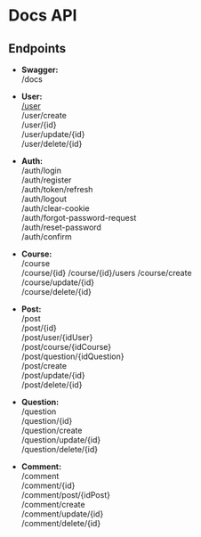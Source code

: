 #  Docs API

##  Endpoints

- **Swagger:**  
/docs

- **User:**  
[/user](./user.md)  
/user/create  
/user/{id}  
/user/update/{id}  
/user/delete/{id}  

- **Auth:**  
/auth/login  
/auth/register  
/auth/token/refresh  
/auth/logout  
/auth/clear-cookie  
/auth/forgot-password-request  
/auth/reset-password  
/auth/confirm  

- **Course:**  
/course  
/course/{id}
/course/{id}/users
/course/create  
/course/update/{id}  
/course/delete/{id}  

- **Post:**  
/post  
/post/{id}  
/post/user/{idUser}  
/post/course/{idCourse}  
/post/question/{idQuestion}  
/post/create  
/post/update/{id}  
/post/delete/{id}  

- **Question:**  
/question  
/question/{id}  
/question/create  
/question/update/{id}  
/question/delete/{id}

- **Comment:**  
/comment  
/comment/{id}  
/comment/post/{idPost}  
/comment/create  
/comment/update/{id}  
/comment/delete/{id}  
